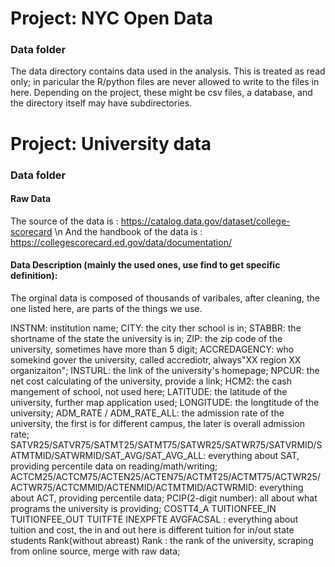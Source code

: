 # Project: NYC Open Data
### Data folder

The data directory contains data used in the analysis. This is treated as read only; in paricular the R/python files are never allowed to write to the files in here. Depending on the project, these might be csv files, a database, and the directory itself may have subdirectories.



# Project: University data
### Data folder


#### Raw Data
The source of the data is : https://catalog.data.gov/dataset/college-scorecard   \n
And the handbook of the data is : https://collegescorecard.ed.gov/data/documentation/

#### Data Description (mainly the used ones, use find to get specific definition):

The orginal data is composed of thousands of varibales, after cleaning, the one listed here, are parts of the things we use.

INSTNM: institution name;
CITY: the city ther school is in;
STABBR: the shortname of the state the university is in;
ZIP: the zip code of the university, sometimes have more than 5 digit;
ACCREDAGENCY: who somekind gover the university, called accrediotr, always"XX region XX organizaiton";
INSTURL: the link of the university's homepage;
NPCUR: the net cost calculating of the university, provide a link;
HCM2: the cash mangement of school, not used here;
LATITUDE: the latitude of the university, further map application used;
LONGITUDE: the longtitude of the university;
ADM_RATE / ADM_RATE_ALL: the admission rate of the university, the first is for different campus, the later is overall admission rate;
SATVR25/SATVR75/SATMT25/SATMT75/SATWR25/SATWR75/SATVRMID/SATMTMID/SATWRMID/SAT_AVG/SAT_AVG_ALL: everything about SAT, providing percentile data on reading/math/writing;
ACTCM25/ACTCM75/ACTEN25/ACTEN75/ACTMT25/ACTMT75/ACTWR25/ACTWR75/ACTCMMID/ACTENMID/ACTMTMID/ACTWRMID: everything about ACT, providing percentile data;
PCIP(2-digit number): all about what programs the university is providing;
COSTT4_A	TUITIONFEE_IN	TUITIONFEE_OUT	TUITFTE	INEXPFTE	AVGFACSAL	: everything about tuition and cost, the in and out here is different tuition for in/out state students
Rank(without abreast)	Rank  : the rank of the university, scraping from online source, merge with raw data;
